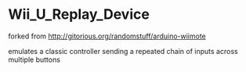 # Wii_U_Replay_Device

forked from http://gitorious.org/randomstuff/arduino-wiimote

emulates a classic controller sending a repeated chain of inputs across multiple buttons